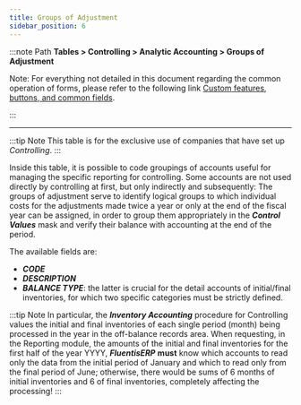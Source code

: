 ```yaml
---
title: Groups of Adjustment
sidebar_position: 6
---
```


:::note Path 
**Tables > Controlling > Analytic Accounting > Groups of Adjustment**

Note:
For everything not detailed in this document regarding the common operation of forms, please refer to the following link [Custom features, buttons, and common fields](/docs/guide/common).

:::

---

:::tip Note 
This table is for the exclusive use of companies that have set up *Controlling*.
:::

Inside this table, it is possible to code groupings of accounts useful for managing the specific reporting for controlling. 
Some accounts are not used directly by controlling at first, but only indirectly and subsequently: The groups of adjustment serve to identify logical groups to which individual costs for the adjustments made twice a year or only at the end of the fiscal year can be assigned, in order to group them appropriately in the ***Control Values*** mask and verify their balance with accounting at the end of the period.

The available fields are:
- ***CODE***
- ***DESCRIPTION***
- ***BALANCE TYPE***: the latter is crucial for the detail accounts of initial/final inventories, for which two specific categories must be strictly defined.

:::tip Note 
In particular, the ***Inventory Accounting*** procedure for Controlling values the initial and final inventories of each single period (month) being processed in the year in the off-balance records area. When requesting, in the Reporting module, the amounts of the initial and final inventories for the first half of the year YYYY, ***FluentisERP*** **must** know which accounts to read only the data from the initial period of January and which to read only from the final period of June; otherwise, there would be sums of 6 months of initial inventories and 6 of final inventories, completely affecting the processing!
:::